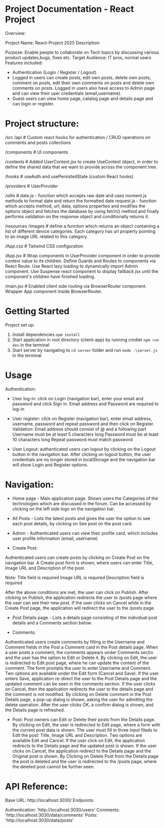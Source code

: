 

# Project Documentation - React Project

Overview:

Project Name: React-Project 2025
Description: 


Purpose: Enable people to collaborate on Tech topics by discussing various product updates,bugs, fixes etc.
Target Audience: IT pros, normal users
Features included:
- Authentication (Login / Register / Logout)
- Logged in users can create posts, edit own posts, delete own posts, comment on posts, edit their own comments on posts and delete own comments on posts. Logged in users also have access to Admin page and can view their user credentials (email,username).
- Guest users can view home page, catalog page and details page and can login or register.



# Project structure:

/src
  /api               # Custom react hooks for authentication / CRUD operations on comments and  posts collections

  /components        # UI components
  
  /contexts          # Added UserContext.jsx to create UseContext object, in order to define the shared data that we want to provide across the component tree.

  /hooks             # useAuth and usePersistedState (custom React hooks)

  /providers         # UserProvider 
 
  /utils             #  date.js - function which accepts raw date and uses moment.js methods to format date and return the formatted date
                       request.js - function which accepts method, url, data, options properties and modifies the options object and fetches the database by using fetch() method and finally performs validation                          on the response object and conditionally returns it.
  
  /resources
    /images          # define a function which returns an object containing a list of different device categories. Each category has url property pointing to an image URL related to this category.


  /App.css           # Tailwind CSS configuration

  /App.jsx           # Wrap components in UserProvider component in order to provide context value to its children. Define Guards and Routes to components via React Route. Use React lazy loading to dynamically                         import Admin component. Use Suspense react component to display fallback jsx until the component's children have finished loading.

 /main.jsx           # Enabled client side routing via BrowserRouter component. Wrapper App component inside BrowserRouter.

# Getting Started

Project set up:

1. Install dependencies
`npm install`
2. Start application in root directory (client-app) by running cmdlet `npm run dev` in the terminal
3. Start server by navigating to `cd server` folder and run `node .\server.js` in the terminal


# Usage

Authentication: 

- User log-in: click on Login (navigation bar), enter your email and password and click Sign in.
Email address and Password are required to log-in

- User register: click on Register (navigation bar), enter email address, username, password and repeat password and then click on Register.
Validation:
Email address should consist of @ and a following part
Username must be at least 5 characters long
Password must be at least 10 characters long
Repeat password must match password

- User Logout: authenticated users can logout by clicking on the Logout button in the navigation bar. After clicking on logout button, the user credentials are no longer stored in localStorage and the navigation bar will show Login and Register options.

# Navigation:

- Home page  - Main application page. Shows users the Categories of the technologies which are discussed in the forum. Can be accessed by clicking on the left side logo on the navigation bar.

- All Posts - Lists the latest posts and gives the user the option to see each post details, by clicking on See post on the post card.

- Admin - Authenticated users can view their profile card, which includes user profile informaiton (email, username)

- Create Post:

Authenticated users can create posts by clicking on Create Post on the navigation bar.
A Create post form is shown, where users can enter Title, Image URL and Description of the post.

Note:
Title field is required
Image URL is required
Description field is required

After the above conditions are met, the user can click on Publish. After clicking on Publish, the application redirects the user to /posts page where the user can see their new post.
If the user clicks on Cancel while in the Create Post page, the application will redirect the user to the /posts page.


- Post Details page -  Lists a details page consisting of the individual post details and a Comments section below. 

- Comments:

Authenticated users create comments by filling in the Username and Comment fields in the Post a Comment card in the Post details page. When a user posts a comment, the comments appears under Comments sectio and the user has the option to Edit or Delete it.
By clicking on Edit, the user is redirected to Edit post page, where he can update the content of the comment. The form prompts the user to enter Username and Comment. Two options are available under the Edit form (Cancel and Save). If the user enters Save, application re-direct the user to the Post Details page and the updated comment can be seen in the comments section. If the user clicks on Cancel, then the application redirects the user to the details page and the comment is not modified.
By clicking on Delete comment in the Post Details page, a pop-up dialog is shown, asking the user for admitting the delete operation. After the user clicks OK, a confirm dialog is shown, and the Details page is refreshed.

- Post:
Post owners can Edit or Delete their posts from the Details page.  By clicking on Edit, the user is redirected to Edit page, where a form with the current post data is shown. The user must fill in three input fileds to Edit the post: Title, Image URL and Description. Two options are available Edit and Cancel. If the user click on Edit, the application redirects to the Details page and the updated post is shown. If the user clicks on Cancel, the application redirect to the Details page and the Original post is shown.
By Clicking on Delete Post from the Details page the post is deleted and the user is redirected to the /posts page, where the deleted post cannot be further seen.



# API Reference:

Base URL: http://localhost:3030/
Endpoints:

Authentication: 'http://localhost:3030/users'
Comments: 'http://localhost:3030/data/comments'
Posts: 'http://localhost:3030/data/posts'



